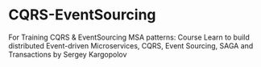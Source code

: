 # CQRS-EventSourcing
For Training CQRS &amp; EventSourcing MSA patterns: Course Learn to build distributed Event-driven Microservices, CQRS, Event Sourcing, SAGA and Transactions by  Sergey Kargopolov
